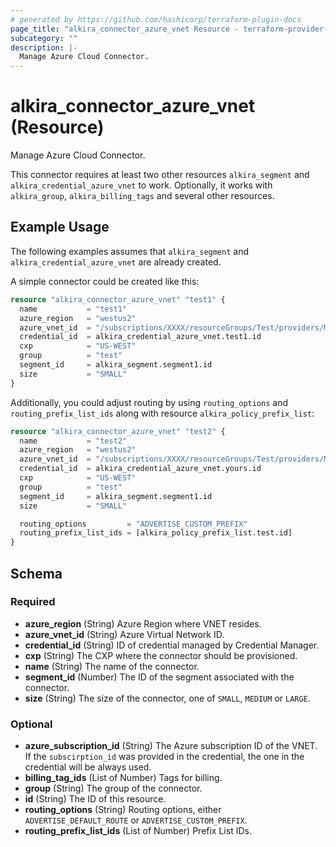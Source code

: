 ```yaml
---
# generated by https://github.com/hashicorp/terraform-plugin-docs
page_title: "alkira_connector_azure_vnet Resource - terraform-provider-alkira"
subcategory: ""
description: |-
  Manage Azure Cloud Connector.
---
```


# alkira_connector_azure_vnet (Resource)

Manage Azure Cloud Connector.

This connector requires at least two other resources `alkira_segment`
and `alkira_credential_azure_vnet` to work. Optionally, it works with
`alkira_group`, `alkira_billing_tags` and several other resources.

## Example Usage

The following examples assumes that `alkira_segment` and
`alkira_credential_azure_vnet` are already created.

A simple connector could be created like this:

```terraform
resource "alkira_connector_azure_vnet" "test1" {
  name           = "test1"
  azure_region   = "westus2"
  azure_vnet_id  = "/subscriptions/XXXX/resourceGroups/Test/providers/Microsoft.Network/virtualNetworks/test1"
  credential_id  = alkira_credential_azure_vnet.test1.id
  cxp            = "US-WEST"
  group          = "test"
  segment_id     = alkira_segment.segment1.id
  size           = "SMALL"
}
```

Additionally, you could adjust routing by using `routing_options` and
`routing_prefix_list_ids` along with resource
`alkira_policy_prefix_list`:

```terraform
resource "alkira_connector_azure_vnet" "test2" {
  name           = "test2"
  azure_region   = "westus2"
  azure_vnet_id  = "/subscriptions/XXXX/resourceGroups/Test/providers/Microsoft.Network/virtualNetworks/test-vnet2"
  credential_id  = alkira_credential_azure_vnet.yours.id
  cxp            = "US-WEST"
  group          = "test"
  segment_id     = alkira_segment.segment1.id
  size           = "SMALL"

  routing_options         = "ADVERTISE_CUSTOM_PREFIX"
  routing_prefix_list_ids = [alkira_policy_prefix_list.test.id]
}
```

<!-- schema generated by tfplugindocs -->
## Schema

### Required

- **azure_region** (String) Azure Region where VNET resides.
- **azure_vnet_id** (String) Azure Virtual Network ID.
- **credential_id** (String) ID of credential managed by Credential Manager.
- **cxp** (String) The CXP where the connector should be provisioned.
- **name** (String) The name of the connector.
- **segment_id** (Number) The ID of the segment associated with the connector.
- **size** (String) The size of the connector, one of `SMALL`, `MEDIUM` or `LARGE`.

### Optional

- **azure_subscription_id** (String) The Azure subscription ID of the VNET. If the `subscirption_id` was provided in the credential, the one in the credential will be always used.
- **billing_tag_ids** (List of Number) Tags for billing.
- **group** (String) The group of the connector.
- **id** (String) The ID of this resource.
- **routing_options** (String) Routing options, either `ADVERTISE_DEFAULT_ROUTE` or `ADVERTISE_CUSTOM_PREFIX`.
- **routing_prefix_list_ids** (List of Number) Prefix List IDs.



